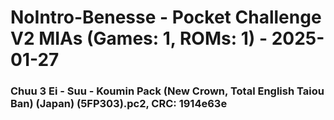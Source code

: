 # NoIntro-Benesse - Pocket Challenge V2 MIAs (Games: 1, ROMs: 1) - 2025-01-27
### Chuu 3 Ei - Suu - Koumin Pack (New Crown, Total English Taiou Ban) (Japan) (5FP303).pc2, CRC: 1914e63e

